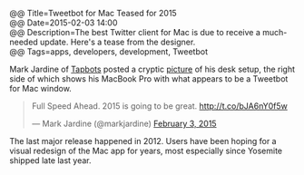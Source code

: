 @@ Title=Tweetbot for Mac Teased for 2015  
@@ Date=2015-02-03 14:00  
@@ Description=The best Twitter client for Mac is due to receive a much-needed update. Here's a tease from the designer.  
@@ Tags=apps, developers, development, Tweetbot  

Mark Jardine of [Tapbots][tapbots] posted a cryptic [picture][d] of his desk setup, the right side of which shows his MacBook Pro with what appears to be a Tweetbot for Mac window. 

<blockquote class="twitter-tweet tw-align-center" lang="en"><p>Full Speed Ahead. 2015 is going to be great.&#10;&#10;<a href="http://t.co/bJA6nY0f5w">http://t.co/bJA6nY0f5w</a></p>&mdash; Mark Jardine (@markjardine) <a href="https://twitter.com/markjardine/status/562720529317363715">February 3, 2015</a></blockquote> <script async src="//platform.twitter.com/widgets.js" charset="utf-8"></script>

The last major release happened in 2012. Users have been hoping for a visual redesign of the Mac app for years, most especially since Yosemite shipped late last year.

[d]: http://d.pr/i/17I6s+
[tapbots]: http://www.tapbots.com